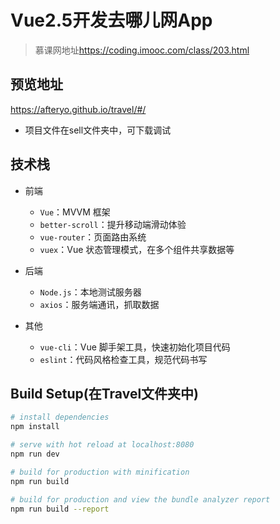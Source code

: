 # Vue2.5开发去哪儿网App

>慕课网地址<https://coding.imooc.com/class/203.html>

## 预览地址

<https://afteryo.github.io/travel/#/>

- 项目文件在sell文件夹中，可下载调试

## 技术栈

- 前端
  - `Vue`：MVVM 框架
  - `better-scroll`：提升移动端滑动体验
  - `vue-router`：页面路由系统
  - `vuex`：Vue 状态管理模式，在多个组件共享数据等

- 后端
  - `Node.js`：本地测试服务器
  - `axios`：服务端通讯，抓取数据

- 其他
  - `vue-cli`：Vue 脚手架工具，快速初始化项目代码
  - `eslint`：代码风格检查工具，规范代码书写

## Build Setup(在Travel文件夹中)

``` bash
# install dependencies
npm install

# serve with hot reload at localhost:8080
npm run dev

# build for production with minification
npm run build

# build for production and view the bundle analyzer report
npm run build --report
```
